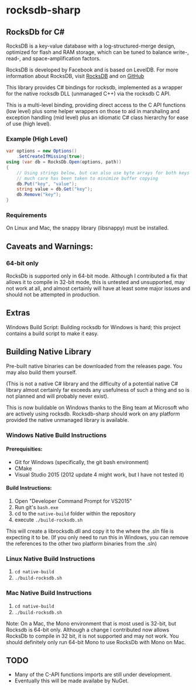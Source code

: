 ﻿# rocksdb-sharp

## RocksDb for C# #
RocksDB is a key-value database with a log-structured-merge design, optimized for flash and RAM storage,
which can be tuned to balance write-, read-, and space-amplification factors.

RocksDB is developed by Facebook and is based on LevelDB.
For more information about RocksDB, visit [RocksDB](http://rocksdb.org/) and on [GitHub](https://github.com/facebook/rocksdb)

This library provides C# bindings for rocksdb, implemented as a wrapper for the native rocksdb DLL (unmanaged C++) via the rocksdb C API.

This is a multi-level binding, 
providing direct access to the C API functions (low level) 
plus some helper wrappers on those to aid in marshaling and exception handling (mid level) 
plus an idiomatic C# class hierarchy for ease of use (high level).

### Example (High Level)

```csharp
var options = new Options()
    .SetCreateIfMissing(true);
using (var db = RocksDb.Open(options, path))
{
    // Using strings below, but can also use byte arrays for both keys and values
	// much care has been taken to minimize buffer copying
    db.Put("key", "value");
    string value = db.Get("key");
    db.Remove("key");
}
```

### Requirements

On Linux and Mac, the snappy library (libsnappy) must be installed.

## Caveats and Warnings:

### 64-bit only
RocksDb is supported only in 64-bit mode. Although I contributed a fix that allows it to compile in 32-bit mode, this is untested and unsupported, may not work at all, and almost certainly will have at least some major issues and should not be attempted in production.

## Extras

Windows Build Script: Building rocksdb for Windows is hard; this project contains a build script to make it easy.

## Building Native Library

Pre-built native binaries can be downloaded from the releases page.  You may also build them yourself.

(This is not a native C# library and the difficulty of a potential native C# library almost certainly far exceeds any usefulness of such a thing and so is not planned and will probably never exist).

This is now buildable on Windows thanks to the Bing team at Microsoft who are actively using rocksdb.  Rocksdb-sharp should work on any platform provided the native unmanaged library is available.

### Windows Native Build Instructions

#### Prerequisities:
* Git for Windows (specifically, the git bash environment)
* CMake
* Visual Studio 2015 (2012 update 4 might work, but I have not tested it)

#### Build Instructions:
1. Open "Developer Command Prompt for VS2015"
2. Run git's ```bash.exe```
3. cd to the ```native-build``` folder within the repository
4. execute ```./build-rocksdb.sh```

This will create a librocksdb.dll and copy it to the where the .sln file is expecting it to be.  (If you only need to run this in Windows, you can remove the references to the other two platform binaries from the .sln)

### Linux Native Build Instructions

1. ```cd native-build```
2. ```./build-rocksdb.sh```

### Mac Native Build Instructions

1. ```cd native-build```
2. ```./build-rocksdb.sh```

Note: On a Mac, the Mono environment that is most used is 32-bit, but Rocksdb is 64-bit only. Although a change I contributed now allows RocksDb to compile in 32 bit, it is not supported and may not work.  You should definitely only run 64-bit Mono to use RocksDb with Mono on Mac.

## TODO

  * Many of the C-API functions imports are still under development.
  * Eventually this will be made availabe by NuGet.
  
